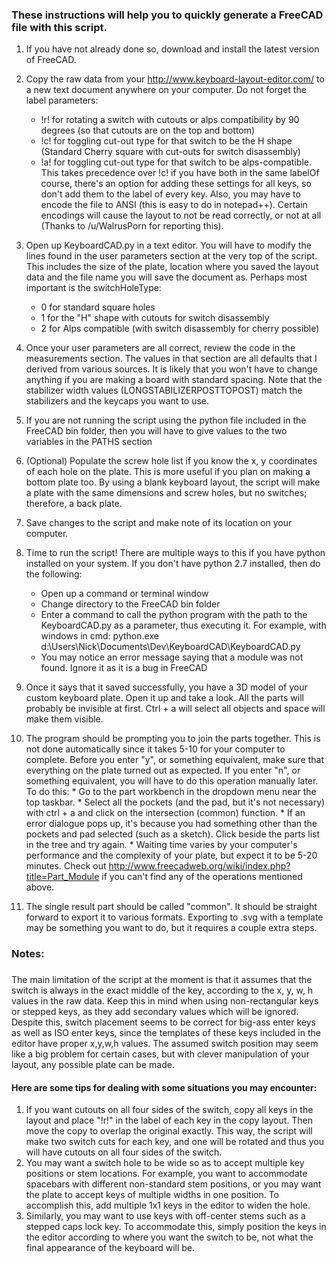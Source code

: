 ### These instructions will help you to quickly generate a FreeCAD file with this script.

1.  If you have not already done so, download and install the latest version of FreeCAD.

2.  Copy the raw data from your http://www.keyboard-layout-editor.com/ to a new text document anywhere on your computer. Do not forget the label parameters:
    *   !r! for rotating a switch with cutouts or alps compatibility by 90 degrees (so that cutouts are on the top and bottom)
    *   !c! for toggling cut-out type for that switch to be the H shape (Standard Cherry square with cut-outs for switch disassembly)
    *   !a! for toggling cut-out type for that switch to be alps-compatible. This takes precedence over !c! if you have both in the same labelOf course, there's an option for adding these settings for all keys, so don't add them to the label of every key. Also, you may have to encode the file to ANSI (this is easy to do in notepad++). Certain encodings will cause the layout to not be read correctly, or not at all (Thanks to /u/WalrusPorn for reporting this).

3.  Open up KeyboardCAD.py in a text editor. You will have to modify the lines found in the user parameters section at the very top of the script. This includes the size of the plate, location where you saved the layout data and the file name you will save the document as. Perhaps most important is the switchHoleType:
    *   0 for standard square holes
    *   1 for the "H" shape with cutouts for switch disassembly
    *   2 for Alps compatible (with switch disassembly for cherry possible)

4.  Once your user parameters are all correct, review the code in the measurements section. The values in that section are all defaults that I derived from various sources. It is likely that you won't have to change anything if you are making a board with standard spacing. Note that the stabilizer width values (LONGSTABILIZERPOSTTOPOST) match the stabilizers and the keycaps you want to use.

5.  If you are not running the script using the python file included in the FreeCAD bin folder, then you will have to give values to the two variables in the PATHS section

6.  (Optional) Populate the screw hole list if you know the x, y coordinates of each hole on the plate. This is more useful if you plan on making a bottom plate too. By using a blank keyboard layout, the script will make a plate with the same dimensions and screw holes, but no switches; therefore, a back plate.

7.  Save changes to the script and make note of its location on your computer.

8.  Time to run the script! There are multiple ways to this if you have python installed on your system. If you don't have python 2.7 installed, then do the following:
    *   Open up a command or terminal window
    *   Change directory to the FreeCAD bin folder
    *   Enter a command to call the python program with the path to the KeyboardCAD.py as a parameter, thus executing it. For example, with windows in cmd: python.exe d:\Users\Nick\Documents\Dev\KeyboardCAD\KeyboardCAD.py
    *   You may notice an error message saying that a module was not found. Ignore it as it is a bug in FreeCAD

9.  Once it says that it saved successfully, you have a 3D model of your custom keyboard plate. Open it up and take a look. All the parts will probably be invisible at first. Ctrl + a will select all objects and space will make them visible.

10.  The program should be prompting you to join the parts together. This is not done automatically since it takes 5-10 for your computer to complete. Before you enter "y", or something equivalent, make sure that everything on the plate turned out as expected. If you enter "n", or something equivalent, you will have to do this operation manually later. To do this:
    *   Go to the part workbench in the dropdown menu near the top taskbar.
    *   Select all the pockets (and the pad, but it's not necessary) with ctrl + a and click on the intersection (common) function.
    *   If an error dialogue pops up, it's because you had something other than the pockets and pad selected (such as a sketch). Click beside the parts list in the tree and try again.
    *   Waiting time varies by your computer's performance and the complexity of your plate, but expect it to be 5-20 minutes. Check out http://www.freecadweb.org/wiki/index.php?title=Part_Module if you can't find any of the operations mentioned above.

11.  The single result part should be called "common". It should be straight forward to export it to various formats. Exporting to .svg with a template may be something you want to do, but it requires a couple extra steps.

### Notes:

### 

The main limitation of the script at the moment is that it assumes that the switch is always in the exact middle of the key, according to the x, y, w, h values in the raw data. Keep this in mind when using non-rectangular keys or stepped keys, as they add secondary values which will be ignored. Despite this, switch placement seems to be correct for big-ass enter keys as well as ISO enter keys, since the templates of these keys included in the editor have proper x,y,w,h values. The assumed switch position may seem like a big problem for certain cases, but with clever manipulation of your layout, any possible plate can be made.

#### Here are some tips for dealing with some situations you may encounter:

1.  If you want cutouts on all four sides of the switch, copy all keys in the layout and place "!r!" in the label of each key in the copy layout. Then move the copy to overlap the original exactly. This way, the script will make two switch cuts for each key, and one will be rotated and thus you will have cutouts on all four sides of the switch.
2.  You may want a switch hole to be wide so as to accept multiple key positions or stem locations. For example, you want to accommodate spacebars with different non-standard stem positions, or you may want the plate to accept keys of multiple widths in one position. To accomplish this, add multiple 1x1 keys in the editor to widen the hole.
3.  Similarly, you may want to use keys with off-center stems such as a stepped caps lock key. To accommodate this, simply position the keys in the editor according to where you want the switch to be, not what the final appearance of the keyboard will be.